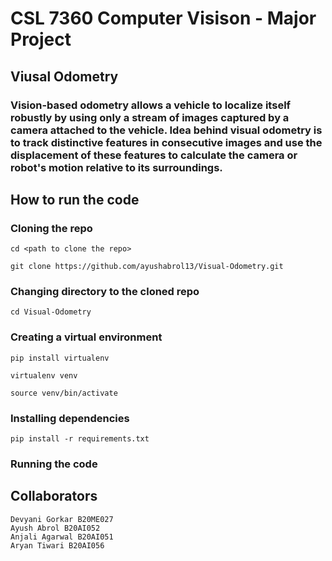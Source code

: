 # CSL 7360 Computer Visison - Major Project

## Viusal Odometry

### Vision-based odometry allows a vehicle to localize itself robustly by using only a stream of images captured by a camera attached to the vehicle. Idea behind visual odometry is to track distinctive features in consecutive images and use the displacement of these features to calculate the camera or robot's motion relative to its surroundings.

## How to run the code

### Cloning the repo

    cd <path to clone the repo>

    git clone https://github.com/ayushabrol13/Visual-Odometry.git

### Changing directory to the cloned repo

    cd Visual-Odometry

### Creating a virtual environment

    pip install virtualenv

    virtualenv venv

    source venv/bin/activate

### Installing dependencies

    pip install -r requirements.txt

### Running the code

## Collaborators

<!-- Add links to github accounts -->

    Devyani Gorkar B20ME027
    Ayush Abrol B20AI052
    Anjali Agarwal B20AI051
    Aryan Tiwari B20AI056
